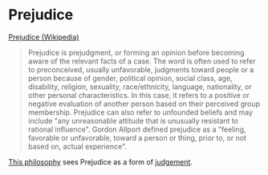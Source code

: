 # Prejudice

<a href="http://en.wikipedia.org/wiki/Prejudice" target="_blank">Prejudice (Wikipedia)</a>

> Prejudice is prejudgment, or forming an opinion before becoming aware of the relevant facts of a case. The word is often used to refer to preconceived, usually unfavorable, judgments toward people or a person because of gender, political opinion, social class, age, disability, religion, sexuality, race/ethnicity, language, nationality, or other personal characteristics. In this case, it refers to a positive or negative evaluation of another person based on their perceived group membership. Prejudice can also refer to unfounded beliefs and may include "any unreasonable attitude that is unusually resistant to rational influence". Gordon Allport defined prejudice as a "feeling, favorable or unfavorable, toward a person or thing, prior to, or not based on, actual experience".

[This philosophy](./this-philosophy.md) sees Prejudice as a form of [judgement](./judgement.md).
